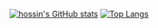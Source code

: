 [![hossin's GitHub stats](https://github-readme-stats.vercel.app/api?username=hossinasaadi&count_private=true&show_icons=true&include_all_commits=true)](https://github.com/hossinasaadi)
[![Top Langs](https://github-readme-stats.vercel.app/api/top-langs/?username=hossinasaadi&layout=compact)](https://github.com/hossinasaadi)
